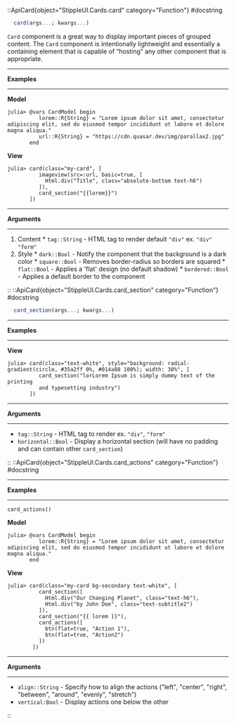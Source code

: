

::ApiCard{object="StippleUI.Cards.card" category="Function"}
#docstring


```julia
  card(args...; kwargs...)
```

`Card` component is a great way to display important pieces of grouped content. The `Card` component is intentionally lightweight and essentially a containing element that is capable of “hosting” any other component that is appropriate.

---

**Examples**

---

**Model**

```julia-repl
julia> @vars CardModel begin
          lorem::R{String} = "Lorem ipsum dolor sit amet, consectetur adipiscing elit, sed do eiusmod tempor incididunt ut labore et dolore magna aliqua."
          url::R{String} = "https://cdn.quasar.dev/img/parallax2.jpg"
       end
```

**View**

```julia-repl
julia> card(class="my-card", [
          imageview(src=:url, basic=true, [
            Html.div("Title", class="absolute-bottom text-h6")
          ]),
          card_section("{{lorem}}")
       ])
```

---

**Arguments**

---

1. Content     * `tag::String` - HTML tag to render default `"div"` ex. `"div"` `"form"`
2. Style     * `dark::Bool` - Notify the component that the background is a dark color     * `square::Bool` - Removes border-radius so borders are squared     * `flat::Bool` - Applies a 'flat' design (no default shadow)     * `bordered::Bool` - Applies a default border to the component

::
::ApiCard{object="StippleUI.Cards.card_section" category="Function"}
#docstring


```julia
  card_section(args...; kwargs...)
```

---

**Examples**

---

**View**

```julia-repl
julia> card(class="text-white", style="background: radial-gradient(circle, #35a2ff 0%, #014a88 100%); width: 30%", [
          card_section("lorLorem Ipsum is simply dummy text of the printing 
          and typesetting industry")
       ])
```

---

**Arguments**

---

  * `tag::String` - HTML tag to render ex. `"div"`, `"form"`
  * `horizontal::Bool` - Display a horizontal section (will have no padding and can contain other `card_section`)

::
::ApiCard{object="StippleUI.Cards.card_actions" category="Function"}
#docstring


---

**Examples**

---

```
card_actions()
```

**Model**

```julia-repl
julia> @vars CardModel begin
          lorem::R{String} = "Lorem ipsum dolor sit amet, consectetur adipiscing elit, sed do eiusmod tempor incididunt ut labore et dolore magna aliqua."
       end
```

**View**

```julia-repl
julia> card(class="my-card bg-secondary text-white", [
          card_section([
            Html.div("Our Changing Planet", class="text-h6"),
            Html.div("by John Doe", class="text-subtitle2")
          ]),
          card_section("{{ lorem }}"),
          card_actions([
            btn(flat=true, "Action 1"),
            btn(flat=true, "Action2")
          ])
        ])
```

---

**Arguments**

---

  * `align::String` - Specify how to align the actions ("left", "center", "right", "between", "around", "evenly", "stretch")
  * `vertical:Bool` - Display actions one below the other

::
